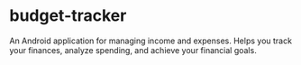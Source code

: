 # budget-tracker
An Android application for managing income and expenses. Helps you track your finances, analyze spending, and achieve your financial goals.
